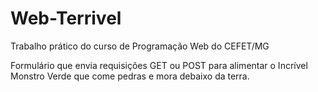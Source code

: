 # Web-Terrivel

Trabalho prático do curso de Programação Web do CEFET/MG

Formulário que envia requisições GET ou POST para alimentar o Incrível Monstro Verde que come pedras e mora debaixo da terra.
